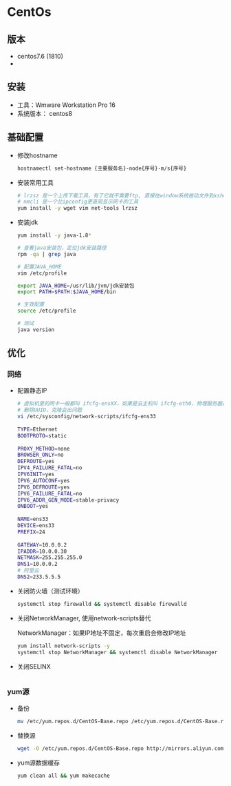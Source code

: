 # CentOs

## 版本

- centos7.6 (1810)
- 



## 安装

- 工具：Wmware Workstation Pro 16
- 系统版本： centos8



## 基础配置

- 修改hostname

  ```sh
  hostnamectl set-hostname {主要服务名}-node{序号}-m/s{序号}
  ```

- 安装常用工具

  ```sh
  # lrzsz 是一个上传下载工具，有了它就不需要ftp, 直接在window系统拖动文件到xshell
  # nmcli 是一个比ipconfig更直观显示网卡的工具
  yum install -y wget vim net-tools lrzsz 
  ```

- 安装jdk

  ```sh
  yum install -y java-1.8*
  
  # 查看java安装包，定位jdk安装路径
  rpm -qa | grep java
  
  # 配置JAVA_HOME
  vim /etc/profile
  
  export JAVA_HOME=/usr/lib/jvm/jdk安装包
  export PATH=$PATH:$JAVA_HOME/bin
  
  # 生效配置
  source /etc/profile
  
  # 测试 
  java version
  ```
## 优化

### 网络

- 配置静态IP

  ```sh
  # 虚拟机里的网卡一般都叫 ifcfg-ensXX，如果是云主机叫 ifcfg-eth0，物理服务器比如戴叫 em1
  # 删除UUID，克隆会出问题
  vi /etc/sysconfig/network-scripts/ifcfg-ens33
      
  TYPE=Ethernet
  BOOTPROTO=static
      
  PROXY_METHOD=none
  BROWSER_ONLY=no
  DEFROUTE=yes
  IPV4_FAILURE_FATAL=no
  IPV6INIT=yes
  IPV6_AUTOCONF=yes
  IPV6_DEFROUTE=yes
  IPV6_FAILURE_FATAL=no
  IPV6_ADDR_GEN_MODE=stable-privacy
  ONBOOT=yes
      
  NAME=ens33
  DEVICE=ens33
  PREFIX=24
      
  GATEWAY=10.0.0.2
  IPADDR=10.0.0.30
  NETMASK=255.255.255.0
  DNS1=10.0.0.2
  # 阿里云
  DNS2=233.5.5.5
  ```

- 关闭防火墙（测试环境）

  ```sh
  systemctl stop firewalld && systemctl disable firewalld
  ```

- 关闭NetworkManager, 使用network-scripts替代

  NetworkManager：如果IP地址不固定，每次重启会修改IP地址

  ```sh
  yum install network-scripts -y 
  systemctl stop NetworkManager && systemctl disable NetworkManager
  ```

- 关闭SELINX

  ```sh
  
  ```

### yum源 

- 备份

  ```sh
  mv /etc/yum.repos.d/CentOS-Base.repo /etc/yum.repos.d/CentOS-Base.repo.bak
  ```

  

- 替换源

  ```sh
  wget -O /etc/yum.repos.d/CentOS-Base.repo http://mirrors.aliyun.com/repo/Centos-7.repo
  ```

  

- yum源数据缓存

  ```sh
  yum clean all && yum makecache
  ```

  





